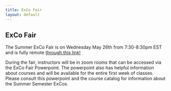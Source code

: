 ```yaml
---
title: ExCo Fair
layout: default
---
```

## ExCo Fair

<p>The Summer ExCo Fair is on Wednesday May 26th from 7:30-8:30pm EST and is fully remote <a href="https://docs.google.com/presentation/d/1fReeMrf9aubfid8pxFAorNZ2KibYbBvrmEx6dEfslAs/edit?usp=sharing">through this link!</a></p> During the fair, instructors will be in zoom rooms that can be accessed via the ExCo Fair Powerpoint. The powerpoint also has helpful information about courses and will be available for the entire first week of classes. Please consult this powerpoint and the course catalog for information about the Summer Semester ExCos. </p>  
